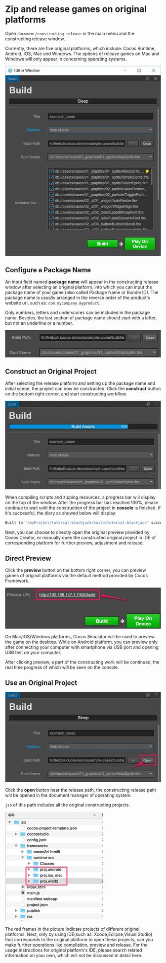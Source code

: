 # Zip and release games on original platforms

Open `document/constructing release` in the main menu and the constructing release window.

Currently, there are five original platforms, which include: Cocos Runtime, Android, iOS, Mac and Windows. The options of release games on Mac and Windows will only appear in concerning operating systems.

![native platform](publish-native/native_platform.png)

## Configure a Package Name

An input field named **package name** will appear in the constructing release window after selecting an original platform, into which you can input the package name of your game (also called Package Name or Bundle ID). The package name is usually arranged in the reverse order of the product's website url, such as: `com.mycompany.myproduct`.

Only numbers, letters and underscores can be included in the package name. Besides, the last section of package name should start with a letter, but not an underline or a number.

![package name](publish-native/package_name.png)

## Construct an Original Project

After selecting the release platform and setting up the package name and initial scene, the project can now be constructed. Click the **construct** button on the bottom right corner, and start constructing workflow.

![build progress](publish-native/build_progress.png)

When compiling scripts and zipping resources, a progress bar will display on the top of the window. After the progress bar has reached 100%, please continue to wait unitl the construction of the project in **console** is finished. If it's successful, the diary as showed below will display:

```bash
Built to "/myProject/tutorial-blackjack/build/tutorial-blackjack" successfully
```

Next, you can choose to directly open the original preview provided by Cocos Creator, or manually open the constructed original project in IDE of corresponding platform for further preview, adjustment and release.

## Direct Preview

Click the **preview** button on the bottom right corner, you can preview games of original platforms via the default method provided by Cocos Framework.

![preview](publish-native/preview.png)

On Mac/iOS/Windows platforms, Cocos Simulator will be used to preview the game on the desktop. While on Android platform, you can  preview only after connecting your computer with smartphone via USB port and opening USB test on your computer.

After clicking preview, a part of the constructing work will be continued, the real time progress of which will be seen on the console.

## Use an Original Project

![open project](publish-native/open_project.png)

Click the **open** button near the release path, the constructing release path will be opened in the document manager of operating system.

`jsb` of this path includes all the original constructing projects.

![native projects](publish-native/native_projects.png)

The red frames in the picture indicate projects of different original platforms. Next, only by using IDE(such as: Xcode,Eclipse,Visual Studio) that corresponds to the original platform to open these projects, can you make further operations like compilation, preview and release. For the usage instructions for original platform's IDE, please search related information on your own, which will not be discussed in detail here.



